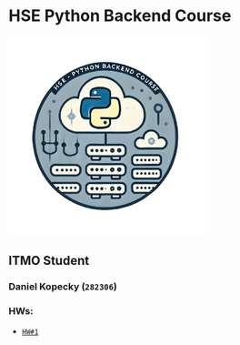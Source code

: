 # HSE Python Backend Course
<img src="images/python-course-logo.png" alt="Python Course Logo" width=350>

## ITMO Student
### Daniel Kopecky (`282306`)

### HWs:
* [`HW#1`](https://github.com/dakopecky/hse-python-backend/tree/hw1)